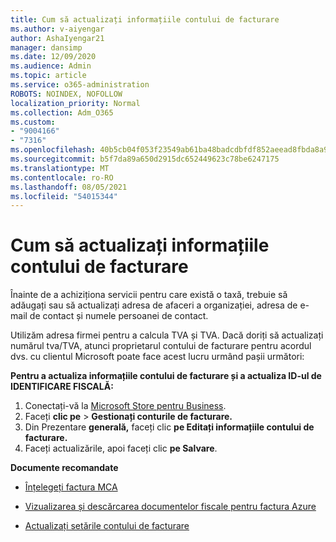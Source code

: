 ```yaml
---
title: Cum să actualizați informațiile contului de facturare
ms.author: v-aiyengar
author: AshaIyengar21
manager: dansimp
ms.date: 12/09/2020
ms.audience: Admin
ms.topic: article
ms.service: o365-administration
ROBOTS: NOINDEX, NOFOLLOW
localization_priority: Normal
ms.collection: Adm_O365
ms.custom:
- "9004166"
- "7316"
ms.openlocfilehash: 40b5cb04f053f23549ab61ba48badcdbfdf852aeead8fbda8a94e6e5184a3e73
ms.sourcegitcommit: b5f7da89a650d2915dc652449623c78be6247175
ms.translationtype: MT
ms.contentlocale: ro-RO
ms.lasthandoff: 08/05/2021
ms.locfileid: "54015344"
---
```

# <a name="how-to-update-billing-account-information"></a>Cum să actualizați informațiile contului de facturare

Înainte de a achiziționa servicii pentru care există o taxă, trebuie să adăugați sau să actualizați adresa de afaceri a organizației, adresa de e-mail de contact și numele persoanei de contact.

Utilizăm adresa firmei pentru a calcula TVA și TVA. Dacă doriți să actualizați numărul tva/TVA, atunci proprietarul contului de facturare pentru acordul dvs. cu clientul Microsoft poate face acest lucru urmând pașii următori:

**Pentru a actualiza informațiile contului de facturare și a actualiza ID-ul de IDENTIFICARE FISCALĂ:**

1. Conectați-vă la [Microsoft Store pentru Business](https://businessstore.microsoft.com/).
1. Faceți **clic pe**  >  **Gestionați conturile de facturare.**
1. Din Prezentare **generală,** faceți clic **pe Editați informațiile contului de facturare.**
1. Faceți actualizările, apoi faceți clic **pe Salvare**. 

**Documente recomandate**

- [Înțelegeți factura MCA](https://docs.microsoft.com/azure/cost-management-billing/understand/mca-understand-your-invoice)

- [Vizualizarea și descărcarea documentelor fiscale pentru factura Azure](https://docs.microsoft.com/azure/cost-management-billing/understand/mca-download-tax-document)

- [Actualizați setările contului de facturare](https://docs.microsoft.com/microsoft-store/update-microsoft-store-for-business-account-settings)  
